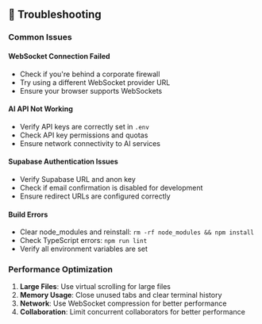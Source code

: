 ## 🐛 Troubleshooting

### Common Issues

#### **WebSocket Connection Failed**
- Check if you're behind a corporate firewall
- Try using a different WebSocket provider URL
- Ensure your browser supports WebSockets

#### **AI API Not Working**
- Verify API keys are correctly set in `.env`
- Check API key permissions and quotas
- Ensure network connectivity to AI services

#### **Supabase Authentication Issues**
- Verify Supabase URL and anon key
- Check if email confirmation is disabled for development
- Ensure redirect URLs are configured correctly

#### **Build Errors**
- Clear node_modules and reinstall: `rm -rf node_modules && npm install`
- Check TypeScript errors: `npm run lint`
- Verify all environment variables are set

### Performance Optimization

1. **Large Files**: Use virtual scrolling for large files
2. **Memory Usage**: Close unused tabs and clear terminal history
3. **Network**: Use WebSocket compression for better performance
4. **Collaboration**: Limit concurrent collaborators for better performance
